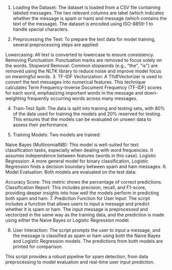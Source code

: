 1. Loading the Dataset:
The dataset is loaded from a CSV file containing labeled messages. The two relevant columns are label (which indicates whether the message is spam or ham) and message (which contains the text of the message). The dataset is encoded using ISO-8859-1 to handle special characters.

2. Preprocessing the Text:
To prepare the text data for model training, several preprocessing steps are applied:

Lowercasing: All text is converted to lowercase to ensure consistency.
Removing Punctuation: Punctuation marks are removed to focus solely on the words.
Stopword Removal: Common stopwords (e.g., "the", "is") are removed using the NLTK library to reduce noise and improve model focus on meaningful words.
3. TF-IDF Vectorization:
A TfidfVectorizer is used to convert the text messages into numerical features. This technique calculates Term Frequency-Inverse Document Frequency (TF-IDF) scores for each word, emphasizing important words in the message and down-weighting frequently occurring words across many messages.

4. Train-Test Split:
The data is split into training and testing sets, with 80% of the data used for training the models and 20% reserved for testing. This ensures that the models can be evaluated on unseen data to assess their performance.

5. Training Models:
Two models are trained:

Naive Bayes (MultinomialNB): This model is well-suited for text classification tasks, especially when dealing with word frequencies. It assumes independence between features (words in this case).
Logistic Regression: A more general model for binary classification, Logistic Regression finds a decision boundary between spam and ham messages.
6. Model Evaluation:
Both models are evaluated on the test data:

Accuracy Score: This metric shows the percentage of correct predictions.
Classification Report: This includes precision, recall, and F1-score, providing deeper insights into how well the models perform in predicting both spam and ham.
7. Prediction Function for User Input:
The script includes a function that allows users to input a message and predict whether it is spam or ham. The input message is preprocessed and vectorized in the same way as the training data, and the prediction is made using either the Naive Bayes or Logistic Regression model.

8. User Interaction:
The script prompts the user to input a message, and the message is classified as spam or ham using both the Naive Bayes and Logistic Regression models. The predictions from both models are printed for comparison.

This script provides a robust pipeline for spam detection, from data preprocessing to model evaluation and real-time user input prediction.
